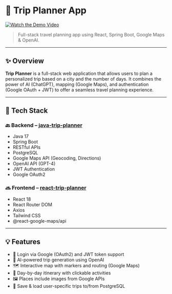 # 🧳 Trip Planner App

[![Watch the Demo Video](https://img.youtube.com/vi/GVr5lkyy1L0/0.jpg)](https://www.youtube.com/watch?v=GVr5lkyy1L0)

> Full-stack travel planning app using React, Spring Boot, Google Maps & OpenAI.

---

## ✨ Overview

**Trip Planner** is a full-stack web application that allows users to plan a personalized trip based on a city and the number of days. It combines the power of AI (ChatGPT), mapping (Google Maps), and authentication (Google OAuth + JWT) to offer a seamless travel planning experience.

---

## 🔧 Tech Stack

### 🔙 Backend – [java-trip-planner](https://github.com/gallevy94/java-trip-planner)
- Java 17
- Spring Boot
- RESTful APIs
- PostgreSQL
- Google Maps API (Geocoding, Directions)
- OpenAI API (GPT-4)
- JWT Authentication
- Google OAuth2

### 🔜 Frontend – [react-trip-planner](https://github.com/gallevy94/react-trip-planner)
- React 18
- React Router DOM
- Axios
- Tailwind CSS
- @react-google-maps/api

---

## 💡 Features

- 🔐 Login via Google (OAuth2) and JWT token support
- 🧠 AI-powered trip generation using OpenAI
- 🗺️ Interactive map with markers and routing (Google Maps)
- 📍 Day-by-day itinerary with clickable activities
- 🖼️ Places include images from Google APIs
- 💾 Save & load user-specific trips to/from PostgreSQL


